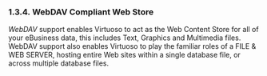<div>

<div>

<div>

<div>

### 1.3.4. WebDAV Compliant Web Store

</div>

</div>

</div>

<span class="emphasis">*WebDAV*</span> support enables Virtuoso to act
as the Web Content Store for all of your eBusiness data, this includes
Text, Graphics and Multimedia files. WebDAV support also enables
Virtuoso to play the familiar roles of a FILE & WEB SERVER, hosting
entire Web sites within a single database file, or across multiple
database files.

</div>
